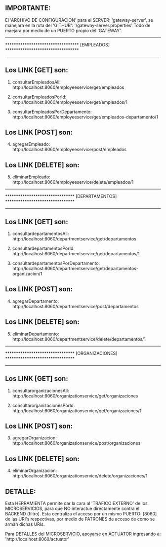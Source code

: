 

IMPORTANTE:
----------
El 'ARCHIVO DE CONFIGURACION' para el SERVER: 'gateway-server', se manejara en la ruta del 'GITHUB': '/gateway-server.properties' 
Todo de maejara por medio de un PUERTO propio del 'GATEWAY'. 



*********************************************************************************
********************************** [EMPLEADOS] **********************************
*********************************************************************************
Los LINK [GET] son:
------------------
1. consultarEmpleadosAll: 
   http://localhost:8060/employeeservice/get/empleados

2. consultarEmpleadosPorId:  
   http://localhost:8060/employeeservice/get/empleados/1
                                                             
3. consultarEmpleadosPorDepartamento:  
   http://localhost:8060/employeeservice/get/empleados-departamento/1
 
 
Los LINK [POST] son:
-------------------
4. agregarEmpleado:  
   http://localhost:8060/employeeservice/post/empleados
 
 
Los LINK [DELETE] son: 
---------------------
5. eliminarEmpleado:  
   http://localhost:8060/employeeservice/delete/empleados/1



*********************************************************************************
******************************** [DEPARTAMENTOS] ********************************
*********************************************************************************
Los LINK [GET] son:
------------------
1. consultardepartamentosAll:  
   http://localhost:8060/departmentservice/get/departamentos

2. consultardepartamentosPorId:  
   http://localhost:8060/departmentservice/get/departamentos/1
                                                             
3. consultardepartamentosPorDepartamento:  
   http://localhost:8060/departmentservice/get/departamentos-organizacion/1
 
 
Los LINK [POST] son:
-------------------
4. agregarDepartamento:  
   http://localhost:8060/departmentservice/post/departamentos
 
 
Los LINK [DELETE] son: 
---------------------
5. eliminarDepartamento:  
   http://localhost:8060/departmentservice/delete/departamentos/1



**********************************************************************************
******************************** [ORGANIZACIONES] ********************************
********************************************************************************** 
Los LINK [GET] son:
------------------
1. consultarorganizacionesAll: 
   http://localhost:8060/organizationservice/get/organizaciones

2. consultarorganizacionesPorId:  
   http://localhost:8060/organizationservice/get/organizaciones/1
 
 
Los LINK [POST] son:
-------------------
3. agregarOrganizacion:  
   http://localhost:8060/organizationservice/post/organizaciones
 
 
Los LINK [DELETE] son: 
---------------------
4. eliminarOrganizacion:  
   http://localhost:8060/organizationservice/delete/organizaciones/1

      
   
DETALLE:
-------
Esta HERRAMIENTA permite dar la cara al 'TRAFICO EXTERNO' de los MICROSERVICIOS, para que NO interactue directamente contra el BACKEND (filtro). 
Esta centraliza el acceso por un mismo PUERTO: [8060] de las URI's respectivas, por medio de PATRONES de acceso de como se arman dichas URIs.


Para DETALLES del MICROSERVICIO, apoyarse en ACTUATOR ingresando a: 'http://localhost:8060/actuator'

